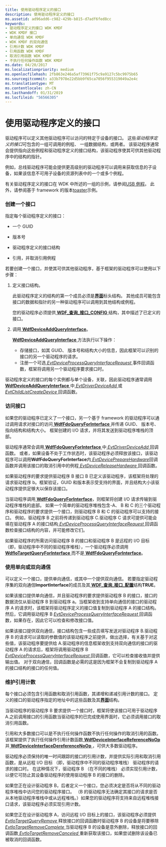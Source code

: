 ```yaml
---
title: 使用驱动程序定义的接口
description: 使用驱动程序定义的接口
ms.assetid: ad96add6-c982-429b-b815-d7adf6fed8cc
keywords:
- 驱动程序定义的接口 WDK KMDF
- WDK KMDF 接口
- 单向通信 WDK KMDF
- WDK KMDF 的双向通信
- 引用计数 WDK KMDF
- 引用函数 WDK KMDF
- 取消引用函数 WDK KMDF
- 不执行任何操作函数 WDK KMDF
ms.date: 04/20/2017
ms.localizationpriority: medium
ms.openlocfilehash: 2fb863e246a5af73961f75c9a9127c5bc9975b65
ms.sourcegitcommit: a33b7978e22d5bb9f65ca7056f955319049a2e4c
ms.translationtype: MT
ms.contentlocale: zh-CN
ms.lasthandoff: 01/31/2019
ms.locfileid: "56566305"
---
```

# <a name="using-driver-defined-interfaces"></a>使用驱动程序定义的接口


驱动程序可以定义其他驱动程序可以访问的特定于设备的接口。 这些*驱动程序定义的接口*可包含的一组可调用的例程、 一组数据结构，或两者。 该驱动程序通常会提供指向这些例程和驱动程序定义的接口结构，该驱动程序使其可供其他驱动程序中的结构的指针。

例如，总线驱动程序可能会提供更高级别的驱动程序可以调用来获取信息的子设备，如果该信息不可用子设备的资源列表中的一个或多个例程。

有关驱动程序定义的接口在 WDK 中所述的一组的示例，请参阅[USB 例程](https://msdn.microsoft.com/library/windows/hardware/ff540046)。 此外，请参阅基于 framework 的版本[toaster](sample-kmdf-drivers.md)示例。

### <a name="creating-an-interface"></a>创建一个接口

指定每个驱动程序定义的接口：

-   一个 GUID

-   版本号

-   驱动程序定义的接口结构

-   引用，并取消引用例程

若要创建一个接口，并使其可供其他驱动程序，基于框架的驱动程序可以使用以下步骤：

1.  定义接口结构。

    此驱动程序定义的结构的第一个成员必须是[**界面**](https://msdn.microsoft.com/library/windows/hardware/ff547825)标头结构。 其他成员可能包含接口的数据和指针的另一种驱动程序可以调用到其他结构或例程。

    您的驱动程序必须提供[ **WDF\_查询\_接口\_CONFIG** ](https://msdn.microsoft.com/library/windows/hardware/ff552439)结构，其中描述了已定义的接口。

2.  调用[ **WdfDeviceAddQueryInterface**](https://msdn.microsoft.com/library/windows/hardware/ff545870)。

    [ **WdfDeviceAddQueryInterface** ](https://msdn.microsoft.com/library/windows/hardware/ff545870)方法执行以下操作：

    -   存储接口，如其 GUID、 版本号和结构大小的信息，因此框架可以识别的接口的另一个驱动程序的请求。
    -   注册一个可选[ *EvtDeviceProcessQueryInterfaceRequest* ](https://msdn.microsoft.com/library/windows/hardware/ff540882)事件回调函数，框架将调用另一个驱动程序要求接口时。

驱动程序定义的接口的每个实例都与单个设备，关联，因此驱动程序通常调用[ **WdfDeviceAddQueryInterface** ](https://msdn.microsoft.com/library/windows/hardware/ff545870)中[ *EvtDriverDeviceAdd* ](https://msdn.microsoft.com/library/windows/hardware/ff541693)或[ *EvtChildListCreateDevice* ](https://msdn.microsoft.com/library/windows/hardware/ff540828)回调函数。

### <a name="accessing-an-interface"></a>访问接口

如果您的驱动程序已定义了一个接口，另一个基于 framework 的驱动程序可以通过调用请求对接口的访问[ **WdfFdoQueryForInterface** ](https://msdn.microsoft.com/library/windows/hardware/ff547289)并传递 GUID、 版本号、 指向结构和结构大小。 框架创建的 I/O 请求，并将其发送到驱动程序堆栈的顶部。

驱动程序通常会调用[ **WdfFdoQueryForInterface** ](https://msdn.microsoft.com/library/windows/hardware/ff547289)中[ *EvtDriverDeviceAdd* ](https://msdn.microsoft.com/library/windows/hardware/ff541693)回调函数。 或者，如果设备不处于工作状态时，该驱动程序必须释放该接口，该驱动程序可以调用**WdfFdoQueryForInterface**内[ *EvtDevicePrepareHardware*](https://msdn.microsoft.com/library/windows/hardware/ff540880)回调函数并调用该接口的取消引用中的例程[ *EvtDeviceReleaseHardware* ](https://msdn.microsoft.com/library/windows/hardware/ff540890)回调函数。

如果驱动程序的要求提供驱动程序 B 接口 B 已定义该驱动程序，该框架将处理的请求驱动程序 b。框架验证，GUID 和版本表示受支持的界面，并且结构大小该驱动程序提供足够大以保存该接口。

当驱动程序调用[ **WdfFdoQueryForInterface**](https://msdn.microsoft.com/library/windows/hardware/ff547289)，则框架将创建 I/O 请求传输到驱动程序堆栈的底部。 如果一个简单的驱动程序堆栈包含-A、 B 和 C 的三个驱动程序和驱动程序的要求提供一个接口，则驱动程序 B 和 C 的驱动程序可以支持的接口。 例如，驱动程序 B 之前将传递到驱动程序 C.驱动程序 C 请求可提供可能会填在驱动程序 A 的接口结构[ *EvtDeviceProcessQueryInterfaceRequest* ](https://msdn.microsoft.com/library/windows/hardware/ff540882)回调函数检查接口结构的内容，并可能修改它们。

如果驱动程序的所需访问驱动程序 B 的接口和驱动程序 B 是远程的 I/O 目标 （即，驱动程序中不同的驱动程序堆栈），一个驱动程序必须调用[ **WdfIoTargetQueryForInterface** ](https://msdn.microsoft.com/library/windows/hardware/ff548640)而不是[ **WdfFdoQueryForInterface**](https://msdn.microsoft.com/library/windows/hardware/ff547289)。

### <a name="using-one-way-or-two-way-communication"></a>使用单向或双向通信

可以定义一个接口，提供单向通信，或其中一个提供双向通信。 若要指定驱动程序集的双向通信**ImportInterface**的成员及其[ **WDF\_查询\_接口\_配置**](https://msdn.microsoft.com/library/windows/hardware/ff552439)结构**TRUE**。

如果该接口提供单向通信，并且驱动程序的要求提供驱动程序 B 的接口，接口的数据流仅从驱动程序 B 到驱动程序 a。当框架收到支持单向通信的接口的驱动程序 A 的请求时，该框架将驱动程序定义的接口值复制到驱动程序 A 的接口结构。 然后，它调用驱动程序 B [ *EvtDeviceProcessQueryInterfaceRequest* ](https://msdn.microsoft.com/library/windows/hardware/ff540882)回调函数，如果存在，因此它可以检查和修改接口值。

如果该接口提供双向通信，接口结构包含一些成员填写发送对驱动程序 B.驱动程序 B 的请求可以读取的参数值的该驱动程序之前提供，做出选择，有关基于对这些值，该驱动程序要提供给 A.驱动程序的信息框架收到支持双向通信的接口的驱动程序 A 的请求后，框架将调用驱动程序 B [ *EvtDeviceProcessQueryInterfaceRequest* ](https://msdn.microsoft.com/library/windows/hardware/ff540882)回调函数，它可以检查接收值并提供输出值。 对于双向通信，回调函数是必需的这是因为框架不会复制到驱动程序 A 的接口结构的接口的任何值。

### <a name="maintaining-a-reference-count"></a>维护引用计数

每个接口必须包含引用函数和取消引用函数，其递增和递减引用计数的接口。 定义的接口的驱动程序指定的地址中的这些函数及其[**界面**](https://msdn.microsoft.com/library/windows/hardware/ff547825)结构。

当驱动程序的驱动程序 B 要求提供一个接口时，框架将使该接口可用于驱动程序 A.之前调用接口的引用函数当驱动程序的已完成使用界面时，它必须调用接口的取消引用函数。

引用和大多数接口可以是不执行任何操作函数不执行任何操作的取消引用的函数。 该框架提供了执行任何操作引用计数函数[ **WdfDeviceInterfaceReferenceNoOp** ](https://msdn.microsoft.com/library/windows/hardware/ff546796)并[ **WdfDeviceInterfaceDereferenceNoOp** ](https://msdn.microsoft.com/library/windows/hardware/ff546790)，可供大多数驱动程序。

驱动程序必须保持的唯一时间跟踪的接口的引用计数，并提供实际引用和取消引用函数，是从远程 I/O 目标 （即，驱动程序中不同的驱动程序堆栈） 驱动程序的请求的接口时。 在这种情况下，驱动程序 B （在不同的堆栈） 必须实现引用计数，以便它可防止其设备驱动程序的使用驱动程序 B 的接口的删除。

如果您正在设计驱动程序 B，后者定义一个接口，您必须决定是否将从不同的驱动程序堆栈中访问您的驱动程序接口。 （B 的驱动程序无法确定其接口的请求是否从本地驱动程序堆栈中或从远程堆栈。）如果您的驱动程序将支持来自远程堆栈接口请求，该驱动程序必须实现引用计数。

如果您正在设计驱动程序 A，访问远程 I/O 目标上的接口，该驱动程序必须提供[ *EvtIoTargetQueryRemove* ](https://msdn.microsoft.com/library/windows/hardware/ff541793)释放接口的回调函数时驱动程序 B 的设备是将要移除[ *EvtIoTargetRemoveComplete* ](https://msdn.microsoft.com/library/windows/hardware/ff541806)当驱动程序 B 的设备是意外删除，释放接口的回调函数[ *EvtIoTargetRemoveCanceled* ](https://msdn.microsoft.com/library/windows/hardware/ff541800)重新获取该接口，如果尝试删除该设备已被取消的回调函数。

 

 





